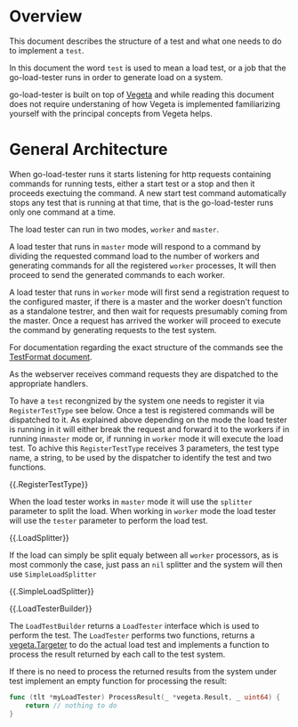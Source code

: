 # Overview

This document describes the structure of a test and what one needs to do to implement a `test`.

In this document the word `test` is used to mean a load test, or a job that the go-load-tester runs in order to generate
load on a system.

go-load-tester is built on top of [Vegeta](https://github.com/tsenart/vegeta) and while reading this document does not
require understaning of how Vegeta is implemented familiarizing yourself with the principal concepts from Vegeta helps.

# General Architecture

When go-load-tester runs it starts listening for http requests containing commands for running tests, either a start
test or a stop and then it proceeds exectuing the command. A new start test command automatically stops any test that is
running at that time, that is the go-load-tester runs only one command at a time.

The load tester can run in two modes, `worker` and `master`.

A load tester that runs in `master` mode will respond to a command by dividing the requested command load to the number
of workers and generating commands for all the registered `worker` processes, It will then proceed to send the generated
commands to each worker.

A load tester that runs in `worker` mode will first send a registration request to the configured master, if there is a
master and the worker doesn't function as a standalone testrer, and then wait for requests presumably coming from the
master. Once a request has arrived the worker will proceed to execute the command by generating requests to the test
system.

For documentation regarding the exact structure of the commands see the [TestFormat document](TestFormat.md).

As the webserver receives command requests they are dispatched to the appropriate handlers.

To have a `test` recongnized by the system one needs to register it via `RegisterTestType` see below. Once a test is registered commands will be dispatched to it. As explained above depending on the mode the load tester is running in it will either break the request and forward it to the workers if in running in`master` mode  or, if running in `worker` mode it will execute the load test.  To achive this `RegisterTestType` receives 3 parameters, the test type name, a string, to be used by the dispatcher to identify the test and two functions. 

{{.RegisterTestType}}

When the load tester works in `master` mode it will use the `splitter` parameter to split the load. When working in `worker` mode the load tester will use the `tester` parameter to perform the load test.

{{.LoadSplitter}}

If the load can simply be split equaly between all `worker` processors, as is most commonly the case, just pass an `nil` splitter and the system will then use `SimpleLoadSplitter`

{{.SimpleLoadSplitter}}

{{.LoadTesterBuilder}}

The `LoadTestBuilder` returns a `LoadTester` interface which is used to perform the test. The `LoadTester` performs two functions, returns a [vegeta.Targeter](https://pkg.go.dev/github.com/tsenart/vegeta/lib#Targeter) to do the actual load test and implements a function to process the result returned by each call to the test system. 

If there is no need to process the returned results from the system under test implement an empty function for processing the result:

```go
func (tlt *myLoadTester) ProcessResult(_ *vegeta.Result, _ uint64) {
	return // nothing to do
}
```


